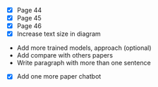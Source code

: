 - [x] Page 44
- [x] Page 45
- [x] Page 46
- [x] Increase text size in diagram
- Add more trained models, approach (optional)
- Add compare with others papers
- Write paragraph with more than one sentence
- [x] Add one more paper chatbot